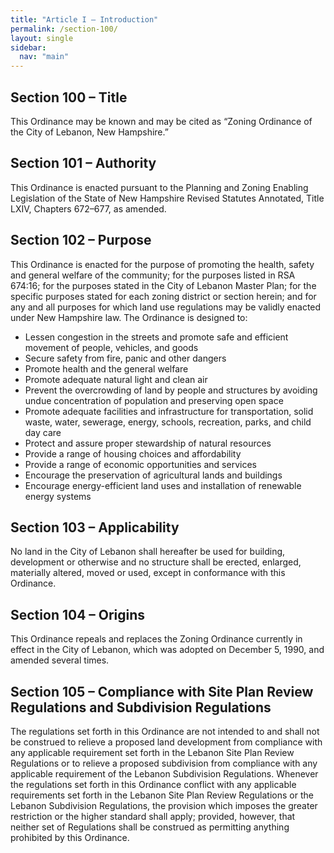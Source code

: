 ```yaml
---
title: "Article I – Introduction"
permalink: /section-100/
layout: single
sidebar:
  nav: "main"
---
```


## Section 100 – Title  
This Ordinance may be known and may be cited as “Zoning Ordinance of the City of Lebanon, New Hampshire.”

## Section 101 – Authority  
This Ordinance is enacted pursuant to the Planning and Zoning Enabling Legislation of the State of New Hampshire Revised Statutes Annotated, Title LXIV, Chapters 672–677, as amended.

## Section 102 – Purpose  
This Ordinance is enacted for the purpose of promoting the health, safety and general welfare of the community; for the purposes listed in RSA 674:16; for the purposes stated in the City of Lebanon Master Plan; for the specific purposes stated for each zoning district or section herein; and for any and all purposes for which land use regulations may be validly enacted under New Hampshire law. The Ordinance is designed to:  
- Lessen congestion in the streets and promote safe and efficient movement of people, vehicles, and goods  
- Secure safety from fire, panic and other dangers  
- Promote health and the general welfare  
- Promote adequate natural light and clean air  
- Prevent the overcrowding of land by people and structures by avoiding undue concentration of population and preserving open space  
- Promote adequate facilities and infrastructure for transportation, solid waste, water, sewerage, energy, schools, recreation, parks, and child day care  
- Protect and assure proper stewardship of natural resources  
- Provide a range of housing choices and affordability  
- Provide a range of economic opportunities and services  
- Encourage the preservation of agricultural lands and buildings  
- Encourage energy-efficient land uses and installation of renewable energy systems  

## Section 103 – Applicability  
No land in the City of Lebanon shall hereafter be used for building, development or otherwise and no structure shall be erected, enlarged, materially altered, moved or used, except in conformance with this Ordinance.

## Section 104 – Origins  
This Ordinance repeals and replaces the Zoning Ordinance currently in effect in the City of Lebanon, which was adopted on December 5, 1990, and amended several times.

## Section 105 – Compliance with Site Plan Review Regulations and Subdivision Regulations  
The regulations set forth in this Ordinance are not intended to and shall not be construed to relieve a proposed land development from compliance with any applicable requirement set forth in the Lebanon Site Plan Review Regulations or to relieve a proposed subdivision from compliance with any applicable requirement of the Lebanon Subdivision Regulations. Whenever the regulations set forth in this Ordinance conflict with any applicable requirements set forth in the Lebanon Site Plan Review Regulations or the Lebanon Subdivision Regulations, the provision which imposes the greater restriction or the higher standard shall apply; provided, however, that neither set of Regulations shall be construed as permitting anything prohibited by this Ordinance.
